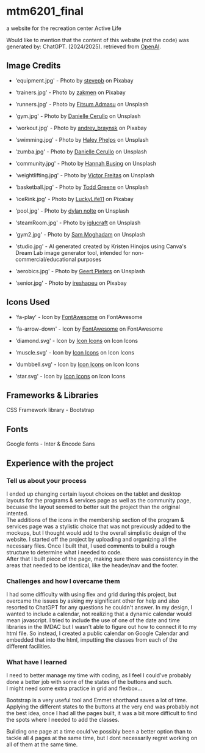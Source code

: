 # mtm6201_final
a website for the recreation center Active Life

Would like to mention that the content of this website (not the code) was generated by: ChatGPT. (2024/2025). retrieved from [OpenAI](https://www.openai.com/chatgpt).   


## Image Credits
- 'equipment.jpg' - Photo by [stevepb](https://pixabay.com/photos/dumbbells-shoes-sneakers-2465478/) on Pixabay   

- 'trainers.jpg' - Photo by [zakmen](https://pixabay.com/photos/exercise-gym-sport-force-health-7291775/) on Pixabay

- 'runners.jpg' - Photo by [Fitsum Admasu](https://unsplash.com/photos/silhouette-of-three-women-running-on-grey-concrete-road-oGv9xIl7DkY) on Unsplash

- 'gym.jpg' - Photo by [Danielle Cerullo](https://unsplash.com/photos/woman-standing-surrounded-by-exercise-equipment-CQfNt66ttZM) on Unsplash

- 'workout.jpg' - Photo by [andrey_braynsk](https://pixabay.com/photos/man-woman-workout-fitness-models-5886570/) on Pixabay

- 'swimming.jpg' - Photo by [Haley Phelps](https://unsplash.com/photos/woman-floating-on-body-of-water-S-llxYh3GzI) on Unsplash

- 'zumba.jpg' - Photo by [Danielle Cerullo](https://unsplash.com/photos/women-dancing-near-mirror-3ckWUnaCxzc) on Unsplash

- 'community.jpg' - Photo by [Hannah Busing](https://unsplash.com/photos/person-in-red-sweater-holding-babys-hand-Zyx1bK9mqmA) on Unsplash

- 'weightlifting.jpg' - Photo by [Victor Freitas](https://unsplash.com/photos/person-about-to-lift-the-barbel-WvDYdXDzkhs) on Unsplash

- 'basketball.jpg' - Photo by [Todd Greene](https://unsplash.com/photos/wilson-basketball-on-rack-9geJ0hPetUM) on Unsplash

- 'iceRink.jpg' - Photo by [LuckyLife11](https://pixabay.com/photos/hockey-slavia-skater-hockey-player-2744912/) on Pixabay

- 'pool.jpg' - Photo by [dylan nolte](https://unsplash.com/photos/three-swimmers-jumping-on-swimming-pool-9zFmHvFAuIg) on Unsplash

- 'steamRoom.jpg' - Photo by [iglucraft](https://unsplash.com/photos/a-room-with-a-bench-and-a-large-window-4yO3RMpAsXc) on Unsplash

- 'gym2.jpg' - Photo by [Sam Moghadam](https://unsplash.com/photos/woman-in-black-tank-top-and-black-pants-exercising-0sa8D74iodI) on Unsplash

- 'studio.jpg' - AI generated created by Kristen Hinojos using Canva's Dream Lab image generator tool, intended for non-commercial/educational purposes  

- 'aerobics.jpg' - Photo by [Geert Pieters](https://unsplash.com/photos/group-of-people-in-gym-while-exercising-3RnkZpDqsEI) on Unsplash

- 'senior.jpg' - Photo by [ireshapeu](https://pixabay.com/photos/fitness-portrait-old-man-trainer-1517986/) on Pixabay


## Icons Used 
- 'fa-play' - Icon by [FontAwesome](https://fontawesome.com/icons/play?f=classic&s=solid) on FontAwesome

- 'fa-arrow-down' - Icon by [FontAwesome](https://fontawesome.com/icons/arrow-down?f=classic&s=solid) on FontAwesome

- 'diamond.svg' - Icon by [Icon Icons](https://icon-icons.com/icon/diamond/129223) on Icon Icons

- 'muscle.svg' - Icon by [Icon Icons](https://icon-icons.com/icon/arm-muscle-male-body/143229) on Icon Icons

- 'dumbbell.svg' - Icon by [Icon Icons](https://icon-icons.com/icon/dumbbell-dumbbells-gym-equipment/224847) on Icon Icons

- 'star.svg' - Icon by [Icon Icons](https://icon-icons.com/icon/star/86960) on Icon Icons

## Frameworks & Libraries
CSS Framework library - Bootstrap

## Fonts 
Google fonts - Inter & Encode Sans

## Experience with the project 
### Tell us about your process
I ended up changing certain layout choices on the tablet and desktop layouts for the programs & services page as well as the community page, becuase the layout seemed to better suit the project than the original intented.  
The additions of the icons in the membership section of the program & services page was a stylistic choice that was not previously added to the mockups, but I thought would add to the overall simplistic design of the website. 
I started off the project by uploading and organizing all the necessary files. 
Once I built that, I used comments to build a rough structure to determine what i needed to code.  
After that I built piece of the page, making sure there was consistency in the areas that needed to be identical, like the header/nav and the footer.

### Challenges and how I overcame them
I had some difficulty with using flex and grid during this project, but overcame the issues by asking my significant other for help and also resorted to ChatGPT for any questions he couldn't answer.
In my design, I wanted to include a calendar, not realizing that a dynamic calendar would mean javascript. I tried to include the use of one of the date and time libraries in the IMDAC but I wasn't able to figure out how to connect it to my html file. So instead, I created a public calendar on Google Calendar and embedded that into the html, imputting the classes from each of the different facilities. 

### What have I learned
I need to better manage my time with coding, as I feel I could've probably done a better job with some of the states of the buttons and such.   
I might need some extra practice in grid and flexbox... 

Bootstrap is a very useful tool and Emmet shorthand saves a lot of time.
Applying the different states to the buttons at the very end was probably not the best idea, once I had all the pages built, it was a bit more difficult to find the spots where I needed to add the classes. 

Building one page at a time could've possibly been a better option than to tackle all 4 pages at the same time, but I dont necessarily regret working on all of them at the same time. 


